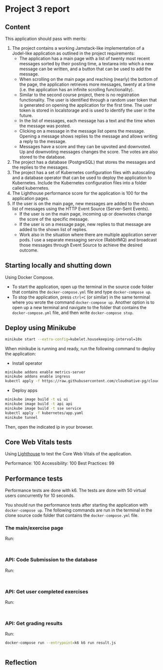 # Project 3 report
## Content

This application should pass with merits:
1. The project contains a working Jamstack-like implementation of a Jodel-like application as outlined in the project requirements:
   - The application has a main page with a list of twenty most recent messages sorted by their posting time, a textarea into which a new message can be written, and a button that can be used to add the message.
   - When scrolling on the main page and reaching (nearly) the bottom of the page, the application retrieves more messages, twenty at a time (i.e. the application has an infinite scrolling functionality).
   - Similar to the second course project, there is no registration functionality. The user is identified through a random user token that is generated on opening the application for the first time. The user token is stored in localstorage and is used to identify the user in the future.
   - In the list of messages, each message has a text and the time when the message was posted.
   - Clicking on a message in the message list opens the message. Opening a message shows replies to the message and allows writing a reply to the message.
   - Messages have a score and they can be upvoted and downvoted. Up and downvoting messages changes the score. The votes are also stored to the database.
2. The project has a database (PostgreSQL) that stores the messages and the replies to the messages.
3. The project has a set of Kubernetes configuration files with autoscaling and a database operator that can be used to deploy the application to Kubernetes. Include the Kubernetes configuration files into a folder called kubernetes.
4. The Lighthouse performance score for the application is 100 for the application pages.
5. If the user is on the main page, new messages are added to the shown list of messages using the HTTP Event Source (Server-Sent Events).
   - If the user is on the main page, incoming up or downvotes change the score of the specific message.
   - If the user is on a message page, new replies to that message are added to the shown list of replies.
   - Work also in the situation where there are multiple application server pods. I use a separate messaging service (RabbitMQ) and broadcast those messages through Event Source to achieve the desired outcome.

## Starting locally and shutting down

Using Docker Compose.

- To start the application, open up the terminal in the source code folder that
  contains the `docker-compose.yml` file and type `docker-compose up`.
- To stop the application, press `ctrl+C` (or similar) in the same terminal
  where you wrote the command `docker-compose up`. Another option is to open up
  a new terminal and navigate to the folder that contains the
  `docker-compose.yml` file, and then write `docker-compose stop`.

## Deploy using Minikube
```bash
minikube start --extra-config=kubelet.housekeeping-interval=10s
```
When minikube is running and ready, run the following command to deploy the application:
- Install operator
```bash
minikube addons enable metrics-server
minikube addons enable ingress
kubectl apply -f https://raw.githubusercontent.com/cloudnative-pg/cloudnative-pg/release-1.18/releases/cnpg-1.18.0.yaml
```
- Deploy apps
```bash
minikube image build -t ui ui
minikube image build -t api api
minikube image build -t sse service 
kubectl apply -f kubernetes/app.yaml
minikube tunnel
```

Then, open the indicated ip in your browser.

## Core Web Vitals tests
Using [Lighthouse](https://developers.google.com/web/tools/lighthouse) to test the Core Web Vitals of the application.

Performance: 100
Accessibility: 100
Best Practices: 99

## Performance tests
Performance tests are done with k6. The tests are done with 50 virtual users concurrently for 10 seconds.

You should run the performance tests after starting the application with `docker-compose up`. The following commands are run in the terminal in the clone source code folder that contains the `docker-compose.yml` file.

### The main/exercise page
Run:
```bash

```

```logs

```
### API: Code Submission to the database
Run:
```bash

```

```logs

```
### API: Get user completed exercises
Run:
```bash

```

```logs

```
### API: Get grading results
Run:
```bash
docker-compose run --entrypoint=k6 k6 run result.js
```

```logs

```

## Reflection

